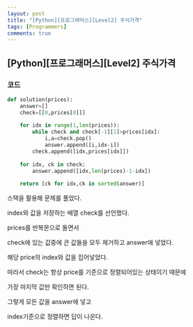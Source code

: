 ```yaml
---
layout: post
title: "[Python][프로그래머스][Level2] 주식가격"
tags: [Programmers]
comments: true
---
```


## [Python][프로그래머스][Level2] 주식가격

### 코드

```python
def solution(prices):
    answer=[]
    check=[[0,prices[0]]]
    
    for idx in range(1,len(prices)):
        while check and check[-1][1]>prices[idx]:
            i,a=check.pop()
            answer.append([i,idx-i])
        check.append([idx,prices[idx]])
    
    for idx, ck in check:
        answer.append([idx,len(prices)-1-idx])
    
    return [ck for idx,ck in sorted(answer)]
```
스택을 활용해 문제를 풀었다.

index와 값을 저장하는 배열 check를 선언했다.

prices를 반복문으로 돌면서

check에 있는 값중에 큰 값들을 모두 제거하고 answer에 넣었다.

해당 price의 index와 값을 집어넣었다.

따라서 check는 항상 price를 기준으로 정렬되어있는 상태이기 때문에

가장 마지막 값만 확인하면 된다.

그렇게 모든 값을 answer에 넣고

index기준으로 정렬하면 답이 나온다.